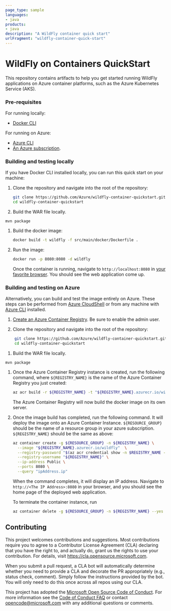 ```yaml
---
page_type: sample
languages:
- java
products:
- java
description: "A WildFly container quick start"
urlFragment: "wildfly-container-quick-start"
---
```

# WildFly on Containers QuickStart

This repository contains artifacts to help you get started running WildFly 
applications on Azure container platforms, such as the Azure Kubernetes Service 
(AKS).

### Pre-requisites

For running locally:

* [Docker CLI](https://docs.docker.com/install/)

For running on Azure:

* [Azure CLI](https://docs.microsoft.com/cli/azure/install-azure-cli)
* [An Azure subscription](https://azure.microsoft.com/free/).

### Building and testing locally

If you have Docker CLI installed locally, you can run this quick start on your 
machine:

1. Clone the repository and navigate into the root of the repository:

    ```bash
    git clone https://github.com/Azure/wildfly-container-quickstart.git
    cd wildfly-container-quickstart
    ```

1. Build the WAR file locally.

```shell
mvn package
```

1. Build the docker image:

    ```bash
    docker build -t wildfly -f src/main/docker/Dockerfile .
    ```

1. Run the image:

    ```bash
    docker run -p 8080:8080 -d wildfly
    ```

    Once the container is running, navigate to `http://localhost:8080` in 
    [your favorite browser](https://www.microsoft.com/edge). You should see the 
    web application come up.

### Building and testing on Azure

Alternatively, you can build and test the image entirely on Azure. These steps 
can be performed from [Azure CloudShell](https://shell.azure.com) or from any 
machine with [Azure CLI](https://docs.microsoft.com/cli/azure/install-azure-cli)
installed.

1. [Create an Azure Container Registry](https://portal.azure.com/#create/Microsoft.ContainerRegistry).
   Be sure to enable the admin user.

1. Clone the repository and navigate into the root of the repository:

```bash
    git clone https://github.com/Azure/wildfly-container-quickstart.git
    cd wildfly-container-quickstart
```

1. Build the WAR file locally.

```shell
mvn package
```

1. Once the Azure Container Registry instance is created, run the following 
   command, where `${REGISTRY_NAME}` is the name of the Azure Container Registry
   you just created:

    ```bash
    az acr build -r ${REGISTRY_NAME} -t "${REGISTRY_NAME}.azurecr.io/wildfly" -f src/main/docker/Dockerfile .
    ```

    The Azure Container Registry will now build the docker image on its own
    server.

1. Once the image build has completed, run the following command. It will deploy
   the image onto an Azure Container Instance. `${RESOURCE_GROUP}` should be the
   name of a resource group in your azure subscription. `${REGISTRY_NAME}` should
   be the same as above:

    ```bash
    az container create -g ${RESOURCE_GROUP} -n ${REGISTRY_NAME} \
      --image "${REGISTRY_NAME}.azurecr.io/wildfly"  \
      --registry-password "$(az acr credential show -n $REGISTRY_NAME --query "passwords[0].value" -o tsv)" \
      --registry-username "${REGISTRY_NAME}" \
      --ip-address Public \
      --ports 8080 \
      --query "ipAddress.ip"
    ```

    When the command completes, it will display an IP address. 
    Navigate to `http://<The IP Address>:8080` in your browser, and you should 
    see the home page of the deployed web application.

    To terminate the container instance, run

    ```bash
    az container delete -g ${RESOURCE_GROUP} -n ${REGISTRY_NAME} --yes
    ```

## Contributing

This project welcomes contributions and suggestions.  Most contributions require you to agree to a
Contributor License Agreement (CLA) declaring that you have the right to, and actually do, grant us
the rights to use your contribution. For details, visit https://cla.opensource.microsoft.com.

When you submit a pull request, a CLA bot will automatically determine whether you need to provide
a CLA and decorate the PR appropriately (e.g., status check, comment). Simply follow the instructions
provided by the bot. You will only need to do this once across all repos using our CLA.

This project has adopted the [Microsoft Open Source Code of Conduct](https://opensource.microsoft.com/codeofconduct/).
For more information see the [Code of Conduct FAQ](https://opensource.microsoft.com/codeofconduct/faq/) or
contact [opencode@microsoft.com](mailto:opencode@microsoft.com) with any additional questions or comments.
